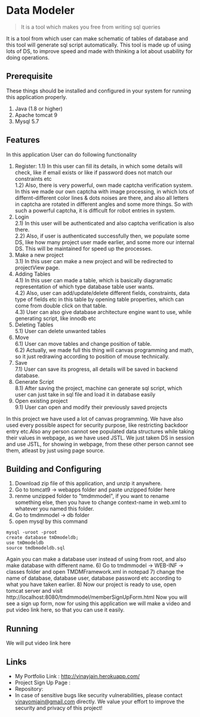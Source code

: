 # Data Modeler
> It is a tool which makes you free from writing sql queries

It is a tool from which user can make schematic of tables of database and this tool will generate sql script automatically.
This tool is made up of using lots of DS, to improve speed and made with thinking a lot about usability for doing operations.

## Prerequisite

These things should be installed and configured in your system for running this application properly.
1) Java (1.8 or higher)
2) Apache tomcat 9
3) Mysql 5.7 

## Features

In this application User can do following functionality
1) Register: 
  1.1) In this user can fill its details, in which some details will check, like if email exists or like if password does not match our constraints etc   
  1.2) Also, there is very powerful, own made captcha verification system. In this we made our own captcha with image processing, in which lots of differnt-different color lines & dots noises are there, and also all letters in captcha are rotated in different angles and some more things. So with such a powerful captcha, it is difficult for robot entries in system.   
2) Login  
  2.1) In this user will be authenticated and also captcha verification is also there.  
  2.2) Also, if user is authenticated successfully then, we populate some DS, like how many project user made earlier, and some more our internal DS. This will be maintained for speed up the processes.
3) Make a new project  
  3.1) In this user can make a new project and will be redirected to projectView page.  
4) Adding Tables  
  4.1) In this user can made a table, which is basically diagramatic representation of which type database table user wants.  
  4.2) Also, user can add/update/delete different fields, constraints, data type of fields etc in this table by opening table properties, which can come from double click on that table.  
  4.3) User can also give database architecture engine want to use, while generating script, like innodb etc  
5) Deleting Tables  
  5.1) User can delete unwanted tables  
6) Move   
  6.1) User can move tables and change position of table.  
  6.2) Actually, we made full this thing will canvas programming and math, so it just redrawing according to position of mouse technically.  
7) Save  
  7.1) User can save its progress, all details will be saved in backend database.  
8) Generate Script  
  8.1) After saving the project, machine can generate sql script, which user can just take in sql file and load it in database easily  
9) Open existing project  
  9.1) User can open and modify their previously saved projects  

In this project we have used a lot of canvas programming. We have also used every possible aspect for security purpose, like restricting backdoor entry   etc.Also any person cannot see populated data structures while taking their values in webpage, as we have used JSTL. We just taken DS in session and use JSTL, for showing in webpage, from these other person cannot see them, atleast by just using page source.


## Building and Configuring

1) Download zip file of this application, and unzip it anywhere.
2) Go to tomcat9 -> webapps folder and paste unzipped folder here
3) renme unzipped folder to "tmdmmodel", if you want to rename something else, then you have to change context-name in web.xml to whatever you named this folder.
4) Go to tmdmmodel -> db folder
5) open mysql by this command
```
mysql -uroot -proot
create database tmDmodeldb;
use tmDmodeldb
source tmdbmodeldb.sql
```
Again you can make a database user instead of using from root, and also make database with different name.
6) Go to tmdmmodel -> WEB-INF -> classes folder and open TMDMFramework.xml in notepad
7) change the name of database, database user, database password etc according to what you have taken earlier.
8) Now our project is ready to use, open tomcat server and visit http://localhost:8080/tmdmmodel/memberSignUpForm.html
Now you will see a sign up form, now for using this application we will make a video and put video link here, so that you can use it easily.

## Running

We will put video link here

## Links

- My Portfolio Link : http://vinayjain.herokuapp.com/
- Project Sign Up Page : 
- Repository: 
- In case of sensitive bugs like security vulnerabilities, please contact vinayomjain@gmail.com directly. We value your effort to improve the security and privacy of this project!


